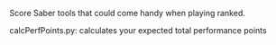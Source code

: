 Score Saber tools that could come handy when playing ranked.

calcPerfPoints.py: calculates your expected total performance points